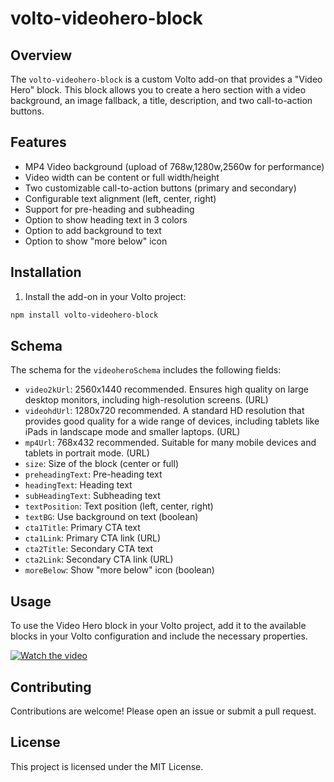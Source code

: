 
# volto-videohero-block

## Overview

The `volto-videohero-block` is a custom Volto add-on that provides a "Video Hero" block. This block allows you to create a hero section with a video background, an image fallback, a title, description, and two call-to-action buttons.

## Features

- MP4 Video background (upload of 768w,1280w,2560w for performance)
- Video width can be content or full width/height
- Two customizable call-to-action buttons (primary and secondary)
- Configurable text alignment (left, center, right)
- Support for pre-heading and subheading
- Option to show heading text in 3 colors
- Option to add background to text
- Option to show "more below" icon

## Installation

1. Install the add-on in your Volto project:

```bash
npm install volto-videohero-block
```

## Schema

The schema for the `videoheroSchema` includes the following fields:

- `video2kUrl`: 2560x1440 recommended. Ensures high quality on large desktop monitors, including high-resolution
  screens. (URL)
- `videohdUrl`: 1280x720 recommended. A standard HD resolution that provides good quality for a wide range of devices,
  including tablets like iPads in landscape mode and smaller laptops. (URL)
- `mp4Url`: 768x432 recommended. Suitable for many mobile devices and tablets in portrait mode. (URL)
- `size`: Size of the block (center or full)
- `preheadingText`: Pre-heading text
- `headingText`: Heading text
- `subHeadingText`: Subheading text
- `textPosition`: Text position (left, center, right)
- `textBG`: Use background on text (boolean)
- `cta1Title`: Primary CTA text
- `cta1Link`: Primary CTA link (URL)
- `cta2Title`: Secondary CTA text
- `cta2Link`: Secondary CTA link (URL)
- `moreBelow`: Show "more below" icon (boolean)

## Usage

To use the Video Hero block in your Volto project, add it to the available blocks in your Volto configuration and
include the necessary properties.

[![Watch the video](https://img.youtube.com/vi/VJ7uqunIBnI/maxresdefault.jpg)](https://youtu.be/VJ7uqunIBnI)

## Contributing

Contributions are welcome! Please open an issue or submit a pull request.

## License

This project is licensed under the MIT License.
